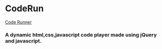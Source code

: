 # CodeRun

[Code Runner](https://samyak74.github.io/codeRun/)

### A dynamic html,css,javascript code player made using jQuery and javascript.
